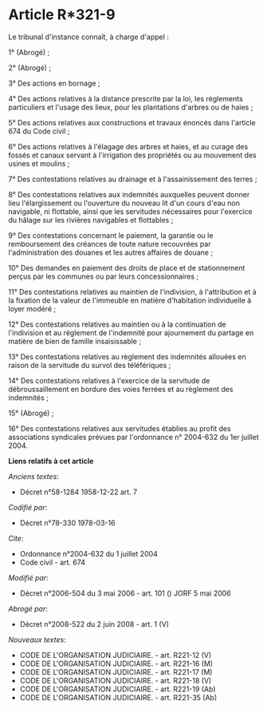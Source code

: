 # Article R*321-9

Le tribunal d'instance connaît, à charge d'appel :

1° (Abrogé) ;

2° (Abrogé) ;

3° Des actions en bornage ;

4° Des actions relatives à la distance prescrite par la loi, les règlements particuliers et l'usage des lieux, pour les
plantations d'arbres ou de haies ;

5° Des actions relatives aux constructions et travaux énoncés dans l'article 674 du Code civil ;

6° Des actions relatives à l'élagage des arbres et haies, et au curage des fossés et canaux servant à l'irrigation des
propriétés ou au mouvement des usines et moulins ;

7° Des contestations relatives au drainage et à l'assainissement des terres ;

8° Des contestations relatives aux indemnités auxquelles peuvent donner lieu l'élargissement ou l'ouverture du nouveau lit
d'un cours d'eau non navigable, ni flottable, ainsi que les servitudes nécessaires pour l'exercice du hâlage sur les rivières
navigables et flottables ;

9° Des contestations concernant le paiement, la garantie ou le remboursement des créances de toute nature recouvrées par
l'administration des douanes et les autres affaires de douane ;

10° Des demandes en paiement des droits de place et de stationnement perçus par les communes ou par leurs concessionnaires ;

11° Des contestations relatives au maintien de l'indivision, à l'attribution et à la fixation de la valeur de l'immeuble en
matière d'habitation individuelle à loyer modéré ;

12° Des contestations relatives au maintien ou à la continuation de l'indivision et au règlement de l'indemnité pour
ajournement du partage en matière de bien de famille insaisissable ;

13° Des contestations relatives au règlement des indemnités allouées en raison de la servitude du survol des téléfériques ;

14° Des contestations relatives à l'exercice de la servitude de débroussaillement en bordure des voies ferrées et au
règlement des indemnités ;

15° (Abrogé) ;

16° Des contestations relatives aux servitudes établies au profit des associations syndicales prévues par l'ordonnance n°
2004-632 du 1er juillet 2004.

**Liens relatifs à cet article**

_Anciens textes_:

  - Décret n°58-1284 1958-12-22 art. 7

_Codifié par_:

  - Décret n°78-330 1978-03-16

_Cite_:

  - Ordonnance n°2004-632 du 1 juillet 2004
  - Code civil - art. 674

_Modifié par_:

  - Décret n°2006-504 du 3 mai 2006 - art. 101 () JORF 5 mai 2006

_Abrogé par_:

  - Décret n°2008-522 du 2 juin 2008 - art. 1 (V)

_Nouveaux textes_:

  - CODE DE L'ORGANISATION JUDICIAIRE. - art. R221-12 (V)
  - CODE DE L'ORGANISATION JUDICIAIRE. - art. R221-16 (M)
  - CODE DE L'ORGANISATION JUDICIAIRE. - art. R221-17 (M)
  - CODE DE L'ORGANISATION JUDICIAIRE. - art. R221-18 (V)
  - CODE DE L'ORGANISATION JUDICIAIRE. - art. R221-19 (Ab)
  - CODE DE L'ORGANISATION JUDICIAIRE. - art. R221-35 (Ab)
